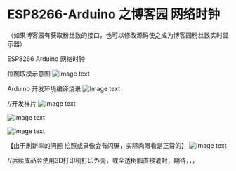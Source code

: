 # ESP8266-Arduino 之博客园 网络时钟

（如果博客园有获取粉丝数的接口，也可以修改源码使之成为博客园粉丝数实时显示器）

ESP8266 Arduino 网络时钟

位图取模示意图
![Image text](https://github.com/diystring/ESP8266ArduinoNetworkTime/blob/main/ESP8266-Arduino/img/Snipaste_2021-04-05_16-49-18.png)

Arduino 开发环境编译烧录
![Image text](https://github.com/diystring/ESP8266ArduinoNetworkTime/blob/main/ESP8266-Arduino/img/Snipaste_2021-04-05_16-53-45.png)

//开发样片
![Image text](https://github.com/diystring/ESP8266ArduinoNetworkTime/blob/main/ESP8266-Arduino/img/A1.jpg)

![Image text](https://github.com/diystring/ESP8266ArduinoNetworkTime/blob/main/ESP8266-Arduino/img/A2.jpg)

![Image text](https://github.com/diystring/ESP8266ArduinoNetworkTime/blob/main/ESP8266-Arduino/img/A3.jpg)

【由于刷新率的问题 拍照或录像会有闪屏，实际肉眼看是正常的】
![Image text](https://github.com/diystring/ESP8266ArduinoNetworkTime/blob/main/ESP8266-Arduino/img/A4.jpg)

//后续成品会使用3D打印机打印外壳，或全透树脂直接灌封，期待，，，

